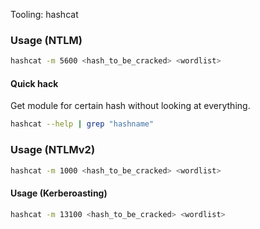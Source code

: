 Tooling: hashcat
### Usage (NTLM)
```sh
hashcat -m 5600 <hash_to_be_cracked> <wordlist> 
```
#### Quick hack
Get module for certain hash without looking at everything.
```sh
hashcat --help | grep "hashname"
```

### Usage (NTLMv2)
```sh
hashcat -m 1000 <hash_to_be_cracked> <wordlist>
```

#### Usage (Kerberoasting)
```sh
hashcat -m 13100 <hash_to_be_cracked> <wordlist>
```

